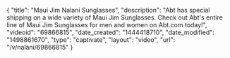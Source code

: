 {
    "title": "Maui Jim Nalani Sunglasses",
    "description": "Abt has special shipping on a wide variety of Maui Jim Sunglasses. Check out Abt's entire line of Maui Jim Sunglasses for men and women on Abt.com today!",
    "videoid": "69866815",
    "date_created": "1444418710",
    "date_modified": "1498861670",
    "type": "captivate",
    "layout": "video",
    "url": "\/v\/nalani\/69866815"
}
